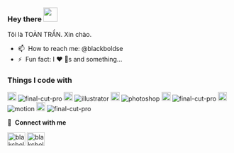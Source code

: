 ### Hey there <a href="https://github.com/blackboldse/portfolio-personal-web"><img src="https://media.giphy.com/media/hvRJCLFzcasrR4ia7z/giphy.gif" width="32px"></a>
Tôi là TOÀN TRẦN. Xin chào.

<!-- - 🔭 &nbsp;I’m currently working on something cool :wink: -->
<!-- - 🌱 &nbsp;I’m currently learning JavaScript, React. -->
- 📫 &nbsp;How to reach me: @blackboldse
- ⚡ &nbsp;Fun fact: I :heart: :dog:s and something...

<h3>Things I code with</h3>
<p>
  <img alt="final-cut-pro" src="https://upload.wikimedia.org/wikipedia/en/9/9f/2015_Final_Cut_Pro_Logo.png" height="20" width="20" />
  <img alt="final-cut-pro" src="https://img.shields.io/badge/-Final%20Cut%20Pro-blue" />
  
  <img alt="illustrator" src="https://upload.wikimedia.org/wikipedia/commons/thumb/f/fb/Adobe_Illustrator_CC_icon.svg/2101px-Adobe_Illustrator_CC_icon.svg.png" height="20" width="20" />
  <img alt="illustrator" src="https://img.shields.io/badge/-Illustrator-orange" />
  
  <img alt="adobe-photoshop" src="https://upload.wikimedia.org/wikipedia/commons/thumb/a/af/Adobe_Photoshop_CC_icon.svg/1200px-Adobe_Photoshop_CC_icon.svg.png" height="20" width="20" />
  <img alt="photoshop" src="https://img.shields.io/badge/-Photoshop-blue" />
  
  <img alt="final-cut-pro" src="https://upload.wikimedia.org/wikipedia/en/9/9f/2015_Final_Cut_Pro_Logo.png" height="20" width="20" />
  <img alt="final-cut-pro" src="https://img.shields.io/badge/-Final%20Cut%20Pro-blue" />
  
  <img alt="motion" src="https://www.nicepng.com/png/detail/377-3772974_motion-apple-motion-5.png" height="20" width="20" />
  <img alt="motion" src="https://img.shields.io/badge/-Motion-green" />
  
  <img alt="final-cut-pro" src="https://upload.wikimedia.org/wikipedia/en/9/9f/2015_Final_Cut_Pro_Logo.png" height="20" width="20" />
  <img alt="final-cut-pro" src="https://img.shields.io/badge/-Final%20Cut%20Pro-blue" />
  
</p>

🔗 &nbsp;**Connect with me**
<p align="left">
<!-- <a href="https://dev.to/gautamkrishnar" target="blank"><img align="center" src="https://cdn.jsdelivr.net/npm/simple-icons@3.0.1/icons/dev-dot-to.svg" alt="gautamkrishnar" height="30" width="40" /></a> -->
<a href="https://www.linkedin.com/in/blackbold/" target="blank"><img align="center" src="https://raw.githubusercontent.com/rahuldkjain/github-profile-readme-generator/master/src/images/icons/Social/linked-in-alt.svg" alt="blakcboldse" height="30" width="40" /></a>
<a href="https://www.instagram.com/blackboldse/" target="blank"><img align="center" src="https://raw.githubusercontent.com/rahuldkjain/github-profile-readme-generator/master/src/images/icons/Social/instagram.svg" alt="blakcboldse" height="30" width="40" /></a>
